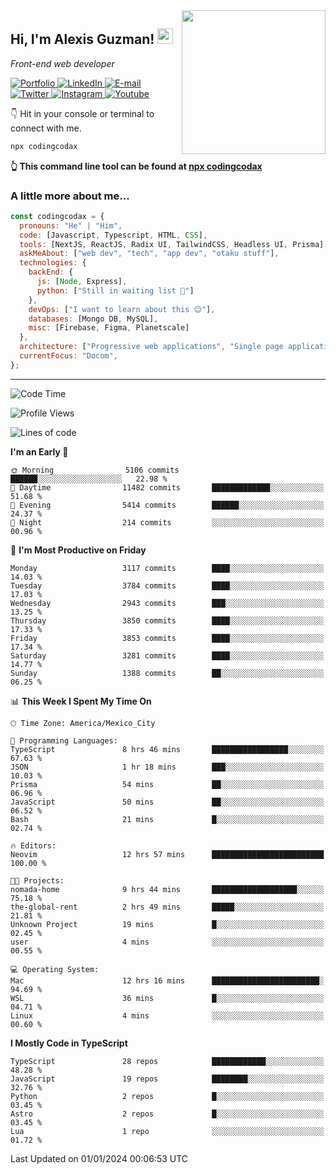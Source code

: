 <img align='right' src="https://media.giphy.com/media/M9gbBd9nbDrOTu1Mqx/giphy.gif" width="230">
<h2>Hi, I'm Alexis Guzman! <img src="https://media.giphy.com/media/hvRJCLFzcasrR4ia7z/giphy.gif" width="25px"></h2>
<p><em>Front-end web developer</em></p>

<p>
  <a href='https://www.codingcodax.dev' target='_blank'>
    <img alt='Portfolio' src='https://img.shields.io/badge/Portfolio-black?logo=vercel&style=flat-square'>
  </a>
  <a href='https://linkedin.com/in/codingcodax' target='_blank'>
    <img alt='LinkedIn' src='https://img.shields.io/badge/LinkedIn-black?logo=LinkedIn&style=flat-square'>
  </a>
  <a href='mailto:codingcodax@gmail.com' target='_blank'>
    <img alt='E-mail' src='https://img.shields.io/badge/Email-black?logo=Gmail&style=flat-square'>
  </a>
  <a href='https://twitter.com/codingcodax' target='_blank'>
    <img alt='Twitter' src='https://img.shields.io/badge/Twitter-black?logo=Twitter&style=flat-square'>
  </a>
  <a href='https://www.instagram.com/codingcodax' target='_blank'>
    <img alt='Instagram' src='https://img.shields.io/badge/Instagram-black?logo=Instagram&style=flat-square'>
  </a>
  <a href='https://www.youtube.com/@codingcodax' target='_blank'>
    <img alt='Youtube' src='https://img.shields.io/badge/YouTube-black?logo=Youtube&style=flat-square'>
  </a>
</p>

👇 Hit in your console or terminal to connect with me.

```bash
npx codingcodax
```
**👆 This command line tool can be found at [npx codingcodax](https://github.com/codingcodax/npx-codingcodax)**

<h3>A little more about me...</h3>

```javascript
const codingcodax = {
  pronouns: "He" | "Him",
  code: [Javascript, Typescript, HTML, CSS],
  tools: [NextJS, ReactJS, Radix UI, TailwindCSS, Headless UI, Prisma],
  askMeAbout: ["web dev", "tech", "app dev", "otaku stuff"],
  technologies: {
    backEnd: {
      js: [Node, Express],
      python: ["Still in waiting list 🥲"]
    },
    devOps: ["I want to learn about this 😊"],
    databases: [Mongo DB, MySQL],
    misc: [Firebase, Figma, Planetscale]
  },
  architecture: ["Progressive web applications", "Single page applications"],
  currentFocus: "Docom",
};
```

---

<!--START_SECTION:waka-->
![Code Time](http://img.shields.io/badge/Code%20Time-2%2C051%20hrs%2051%20mins-blue)

![Profile Views](http://img.shields.io/badge/Profile%20Views-0-blue)

![Lines of code](https://img.shields.io/badge/From%20Hello%20World%20I%27ve%20Written-9.4%20million%20lines%20of%20code-blue)

**I'm an Early 🐤** 

```text
🌞 Morning                5106 commits        ██████░░░░░░░░░░░░░░░░░░░   22.98 % 
🌆 Daytime                11482 commits       █████████████░░░░░░░░░░░░   51.68 % 
🌃 Evening                5414 commits        ██████░░░░░░░░░░░░░░░░░░░   24.37 % 
🌙 Night                  214 commits         ░░░░░░░░░░░░░░░░░░░░░░░░░   00.96 % 
```
📅 **I'm Most Productive on Friday** 

```text
Monday                   3117 commits        ████░░░░░░░░░░░░░░░░░░░░░   14.03 % 
Tuesday                  3784 commits        ████░░░░░░░░░░░░░░░░░░░░░   17.03 % 
Wednesday                2943 commits        ███░░░░░░░░░░░░░░░░░░░░░░   13.25 % 
Thursday                 3850 commits        ████░░░░░░░░░░░░░░░░░░░░░   17.33 % 
Friday                   3853 commits        ████░░░░░░░░░░░░░░░░░░░░░   17.34 % 
Saturday                 3281 commits        ████░░░░░░░░░░░░░░░░░░░░░   14.77 % 
Sunday                   1388 commits        ██░░░░░░░░░░░░░░░░░░░░░░░   06.25 % 
```


📊 **This Week I Spent My Time On** 

```text
🕑︎ Time Zone: America/Mexico_City

💬 Programming Languages: 
TypeScript               8 hrs 46 mins       █████████████████░░░░░░░░   67.63 % 
JSON                     1 hr 18 mins        ███░░░░░░░░░░░░░░░░░░░░░░   10.03 % 
Prisma                   54 mins             ██░░░░░░░░░░░░░░░░░░░░░░░   06.96 % 
JavaScript               50 mins             ██░░░░░░░░░░░░░░░░░░░░░░░   06.52 % 
Bash                     21 mins             █░░░░░░░░░░░░░░░░░░░░░░░░   02.74 % 

🔥 Editors: 
Neovim                   12 hrs 57 mins      █████████████████████████   100.00 % 

🐱‍💻 Projects: 
nomada-home              9 hrs 44 mins       ███████████████████░░░░░░   75.18 % 
the-global-rent          2 hrs 49 mins       █████░░░░░░░░░░░░░░░░░░░░   21.81 % 
Unknown Project          19 mins             █░░░░░░░░░░░░░░░░░░░░░░░░   02.45 % 
user                     4 mins              ░░░░░░░░░░░░░░░░░░░░░░░░░   00.55 % 

💻 Operating System: 
Mac                      12 hrs 16 mins      ████████████████████████░   94.69 % 
WSL                      36 mins             █░░░░░░░░░░░░░░░░░░░░░░░░   04.71 % 
Linux                    4 mins              ░░░░░░░░░░░░░░░░░░░░░░░░░   00.60 % 
```

**I Mostly Code in TypeScript** 

```text
TypeScript               28 repos            ████████████░░░░░░░░░░░░░   48.28 % 
JavaScript               19 repos            ████████░░░░░░░░░░░░░░░░░   32.76 % 
Python                   2 repos             █░░░░░░░░░░░░░░░░░░░░░░░░   03.45 % 
Astro                    2 repos             █░░░░░░░░░░░░░░░░░░░░░░░░   03.45 % 
Lua                      1 repo              ░░░░░░░░░░░░░░░░░░░░░░░░░   01.72 % 
```




 Last Updated on 01/01/2024 00:06:53 UTC
<!--END_SECTION:waka-->

